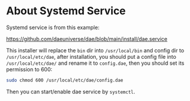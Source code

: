 # About Systemd Service

Systemd service is from this example:

<https://github.com/daeuniverse/dae/blob/main/install/dae.service>

This installer will replace the `bin` dir into `/usr/local/bin` and config dir to `/usr/local/etc/dae`, after installation, you should put a config file into `/usr/local/etc/dae/` and rename it to `config.dae`, then you should set its permission to 600:

```sh
sudo chmod 600 /usr/local/etc/dae/config.dae
```

Then you can start/enable dae service by `systemctl`.
